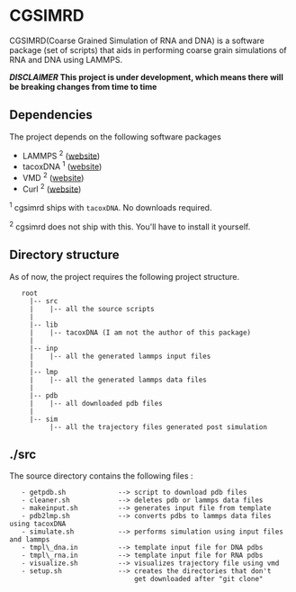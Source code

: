# CGSIMRD 
CGSIMRD(Coarse Grained Simulation of RNA and DNA) is a software package (set of scripts) that aids in performing coarse grain simulations of RNA and DNA using LAMMPS.

**_DISCLAIMER_ This project is under development, which means there will be breaking changes from time to time**

## Dependencies
The project depends on the following software packages
   - LAMMPS <sup>2</sup> ([website](https://www.lammps.org/))
   - tacoxDNA <sup>1</sup> ([website](http://tacoxdna.sissa.it/))
   - VMD <sup>2</sup> ([website](https://www.ks.uiuc.edu/Research/vmd/))
   - Curl <sup>2</sup> ([website](https://curl.se/))

<sup>1</sup> cgsimrd ships with `tacoxDNA`. No downloads required.

<sup>2</sup> cgsimrd does not ship with this. You'll have to install it yourself.

## Directory structure
As of now, the project requires the following project structure.
```
   root
     |-- src
     |    |-- all the source scripts
     |
     |-- lib
     |    |-- tacoxDNA (I am not the author of this package)
     |
     |-- inp
     |    |-- all the generated lammps input files
     |
     |-- lmp
     |    |-- all the generated lammps data files 
     |
     |-- pdb
     |    |-- all downloaded pdb files
     |
     |-- sim
          |-- all the trajectory files generated post simulation

```

## ./src
The source directory contains the following files :
```
   - getpdb.sh             --> script to download pdb files
   - cleaner.sh            --> deletes pdb or lammps data files
   - makeinput.sh          --> generates input file from template
   - pdb2lmp.sh            --> converts pdbs to lammps data files using tacoxDNA
   - simulate.sh           --> performs simulation using input files and lammps
   - tmpl\_dna.in          --> template input file for DNA pdbs
   - tmpl\_rna.in          --> template input file for RNA pdbs
   - visualize.sh          --> visualizes trajectory file using vmd
   - setup.sh              --> creates the directories that don't 
                               get downloaded after "git clone"
```
